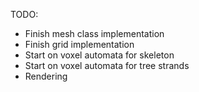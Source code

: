 TODO:
- Finish mesh class implementation
- Finish grid implementation
- Start on voxel automata for skeleton
- Start on voxel automata for tree strands
- Rendering
